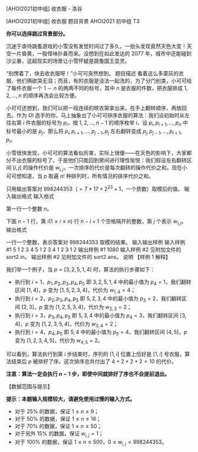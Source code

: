 



[AHOI2021初中组] 收衣服 - 洛谷














[AHOI2021初中组] 收衣服
题目背景
AHOI2021 初中组 T3

**你可以选择跳过背景部分。**

沉迷于虐待跳蚤游戏的小雪没有发觉时间过了多久，一抬头发现竟然天色大变！天空一片昏黄，一股怪味扑鼻而来。没想到在如此发达的 2077 年，城市中还能碰到沙尘暴，这超现实的场景让小雪怀疑是跳蚤国王显灵。

“别愣着了，快去收衣服呀！”小可可突然想到。
题目描述
看着这么多蒙灰的衣服，他们俩欲哭无泪；而且，有的衣服是没法一起洗的，为了分门别类，小可可给了每件衣服一个 $1 \sim n$ 的两两不同的标号，其中 $n$ 是衣服的件数，把衣服排成 $1,2,\ldots,n$ 的顺序再洗会比较方便。

小可可还想到，我们可以把一段连续的晾衣架拿出来，在手上翻转顺序，再放回去。作为 OI 选手的你，马上抽象出了小可可排序衣服的算法：我们设初始时从左往右第 $i$ 件衣服的标号为 $p_i$，按 $1,2,\ldots,n-1$ 的顺序枚举 $i$，设 $p_i,p_{i+1},\ldots,p_n$ 中标号最小的是 $p_j$，那么将 $p_i,p_{i+1},\ldots,p_{j-1},p_j$ 左右翻转变成 $p_j,p_{j-1},\ldots,p_{i+1},p_i$。

小雪很快发现，小可可的算法看似厉害，实际上很傻——在天色的影响下，大家都分不出衣服的标号了。于是他们只能回到房间进行理性愉悦：我们假设左右翻转区间 $[i,j]$ 的操作代价是 $w_{i,j}$，一次排序的代价是每次翻转的操作代价之和。现在小可可想知道，当 $p$ 取遍 $n!$ 种排列时，所有情况的排序代价之和。

只用输出答案对 $998244353$（$=7 \times 17 \times 2^{23} + 1$，一个质数）取模后的值。
输入输出格式
输入格式

第一行一个整数 $n$。

下面 $n-1$ 行，第 $i(1 \le i \le n)$ 行 $n - i + 1$ 个空格隔开的整数，第 $j$ 个表示 $w_{i,j}$。
输出格式

一行一个整数，表示答案对 $998244353$ 取模的结果。
输入输出样例
输入样例 #1
5
1 2 3 4 5
1 2 3 4
1 2 3
1 2
输出样例 #1
1080
输入样例 #2
见附加文件的 sort2.in。 
输出样例 #2
见附加文件的 sort2.ans。
说明
【样例 1 解释】

我们举一个例子，当 $p=[3,2,5,1,4]$ 时，算法的执行步骤如下：

- 执行到 $i=1$，$p_1,p_2,p_3,p_4,p_5$ 即 $3,2,5,1,4$ 中的最小值为 $p_4=1$，我们翻转区间 $[1,4]$，$p$ 变为 $[1,5,2,3,4]$，代价为 $w_{1,4}=4$；
- 执行到 $i=2$，$p_2,p_3,p_4,p_5$ 即 $5,2,3,4$ 中的最小值为 $p_3=2$，我们翻转区间 $[2,3]$，$p$ 变为 $[1,2,5,3,4]$，代价为 $w_{2,3}=2$；
- 执行到 $i=3$，$p_3,p_4,p_5$ 即 $5,3,4$ 中的最小值为 $p_4=3$，我们翻转区间 $[3,4]$，$p$ 变为 $[1,2,3,5,4]$，代价为 $w_{3,4}=2$；
- 执行到 $i=4$，$p_4,p_5$ 即 $5,4$ 中的最小值为 $p_5=4$，我们翻转区间 $[4,5]$，$p$ 变为 $[1,2,3,4,5]$，代价为 $w_{4,5}=2$。

可以看到，算法执行到第 $i$ 步结束时，序列的 $[1,i]$ 位置上恰好是 $[1,i]$ 号衣服，算法结束后 $p$ 被排好了序。这次排序总共付出了 $4+2+2+2=10$ 的代价。

**注意：算法一定会执行 $n-1$ 步，即使中间就排好了序也不会提前退出。**

【数据范围与提示】

**提示：本题输入规模较大，请避免使用过慢的输入方式。**

- 对于 $25\%$ 的数据，保证 $1 \le n \le 9$；
- 对于 $50\%$ 的数据，保证 $1 \le n \le 16$；
- 对于 $70\%$ 的数据，保证 $1 \le n \le 50$；
- 对于另外 $15\%$ 的数据，保证 $w_{i,j}=1$；
- 对于 $100\%$ 的数据，保证 $1 \le n \le 500$，$0 \le w_{i,j} < 998244353$。






